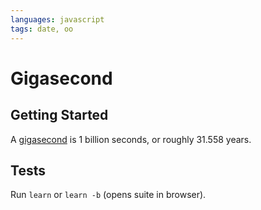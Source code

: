 ```yaml
---
languages: javascript
tags: date, oo
---
```


# Gigasecond

## Getting Started

A [gigasecond](http://en.wikipedia.org/wiki/Gigasecond) is 1 billion seconds, or roughly 31.558 years.

## Tests

Run `learn` or `learn -b` (opens suite in browser).
